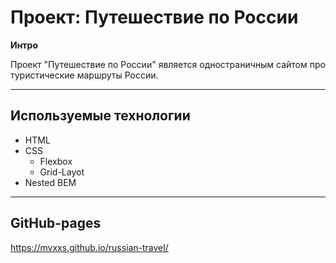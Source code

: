 # Проект: Путешествие по России

**Интро**

Проект "Путешествие по России" является одностраничным сайтом про туристические маршруты России.

***

## Используемые технологии

* HTML
* CSS
	* Flexbox
    * Grid-Layot
* Nested BEM

***

## GitHub-pages
https://mvxxs.github.io/russian-travel/
